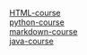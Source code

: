 [HTML-course](https://learn-computers.github.io/h/1)  
[python-course](https://learn-computers.github.io/p/1)  
[markdown-course](https://learn-computers.github.io/m/1)  
[java-course](https://learn-computers.github.io/j/1)
